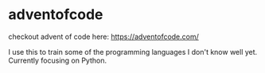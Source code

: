 # adventofcode

checkout advent of code here: https://adventofcode.com/

I use this to train some of the programming languages I don't know well yet. Currently focusing on Python.
